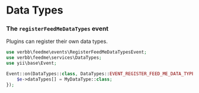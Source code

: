 # Data Types

### The `registerFeedMeDataTypes` event
Plugins can register their own data types.

```php
use verbb\feedme\events\RegisterFeedMeDataTypesEvent;
use verbb\feedme\services\DataTypes;
use yii\base\Event;

Event::on(DataTypes::class, DataTypes::EVENT_REGISTER_FEED_ME_DATA_TYPES, function(RegisterFeedMeDataTypesEvent $e) {
    $e->dataTypes[] = MyDataType::class;
});
```
